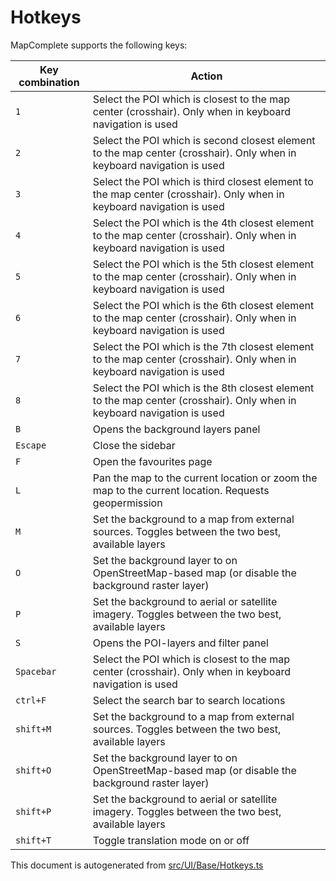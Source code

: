 [//]: # (WARNING: this file is automatically generated. Please find the sources at the bottom and edit those sources)

# Hotkeys
MapComplete supports the following keys:

| Key combination | Action |
-----|----- |
| `1` | Select the POI which is closest to the map center (crosshair). Only when in keyboard navigation is used |
| `2` | Select the POI which is second closest element to the map center (crosshair). Only when in keyboard navigation is used |
| `3` | Select the POI which is third closest element to the map center (crosshair). Only when in keyboard navigation is used |
| `4` | Select the POI which is the 4th closest element to the map center (crosshair). Only when in keyboard navigation is used |
| `5` | Select the POI which is the 5th closest element to the map center (crosshair). Only when in keyboard navigation is used |
| `6` | Select the POI which is the 6th closest element to the map center (crosshair). Only when in keyboard navigation is used |
| `7` | Select the POI which is the 7th closest element to the map center (crosshair). Only when in keyboard navigation is used |
| `8` | Select the POI which is the 8th closest element to the map center (crosshair). Only when in keyboard navigation is used |
| `B` | Opens the background layers panel |
| `Escape` | Close the sidebar |
| `F` | Open the favourites page |
| `L` | Pan the map to the current location or zoom the map to the current location. Requests geopermission |
| `M` | Set the background to a map from external sources. Toggles between the two best, available layers |
| `O` | Set the background layer to on OpenStreetMap-based map (or disable the background raster layer) |
| `P` | Set the background to aerial or satellite imagery. Toggles between the two best, available layers |
| `S` | Opens the POI-layers and filter panel |
| `Spacebar` | Select the POI which is closest to the map center (crosshair). Only when in keyboard navigation is used |
| `ctrl+F` | Select the search bar to search locations |
| `shift+M` | Set the background to a map from external sources. Toggles between the two best, available layers |
| `shift+O` | Set the background layer to on OpenStreetMap-based map (or disable the background raster layer) |
| `shift+P` | Set the background to aerial or satellite imagery. Toggles between the two best, available layers |
| `shift+T` | Toggle translation mode on or off |



This document is autogenerated from [src/UI/Base/Hotkeys.ts](https://github.com/pietervdvn/MapComplete/blob/develop/src/UI/Base/Hotkeys.ts)
